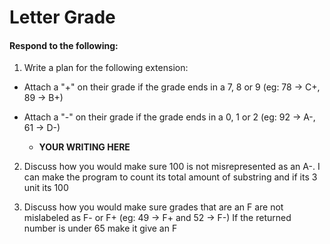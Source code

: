 # Letter Grade
#### Respond to the following:

1. Write a plan for the following extension:
  * Attach a "+" on their grade if the grade ends in a 7, 8 or 9 (eg: 78 -> C+, 89 -> B+)
  * Attach a "-" on their grade if the grade ends in a 0, 1 or 2 (eg: 92 -> A-, 61 -> D-)

    * **YOUR WRITING HERE**


2. Discuss how you would make sure 100 is not misrepresented as an A-.
  I can make the program to count its total amount of substring and if its 3 unit its 100


3. Discuss how you would make sure grades that are an F are not mislabeled as F- or F+ (eg: 49 -> F+ and 52 -> F-)
  If the returned number is under 65 make it give an F
